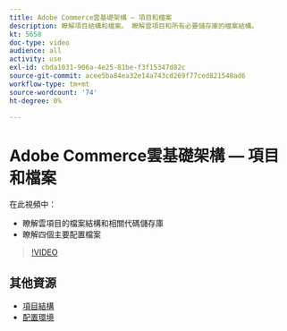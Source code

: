 ```yaml
---
title: Adobe Commerce雲基礎架構 — 項目和檔案
description: 瞭解項目結構和檔案。 瞭解雲項目和所有必要儲存庫的檔案結構。
kt: 5658
doc-type: video
audience: all
activity: use
exl-id: cbda1031-906a-4e25-81be-f3f15347d82c
source-git-commit: acee5ba84ea32e14a743cd269f77ced821548ad6
workflow-type: tm+mt
source-wordcount: '74'
ht-degree: 0%

---
```


# Adobe Commerce雲基礎架構 — 項目和檔案

在此視頻中：

- 瞭解雲項目的檔案結構和相關代碼儲存庫
- 瞭解四個主要配置檔案

>[!VIDEO](https://video.tv.adobe.com/v/35694?quality=12&learn=on)

## 其他資源

- [項目結構](https://devdocs.magento.com/cloud/project/project-start.html)
- [配置環境](https://devdocs.magento.com/cloud/env/environments.html)
